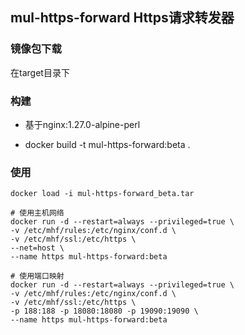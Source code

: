 ## mul-https-forward Https请求转发器

### 镜像包下载
在target目录下


### 构建
- 基于nginx:1.27.0-alpine-perl

- docker build -t mul-https-forward:beta .


### 使用
```shell
docker load -i mul-https-forward_beta.tar

# 使用主机网络
docker run -d --restart=always --privileged=true \
-v /etc/mhf/rules:/etc/nginx/conf.d \
-v /etc/mhf/ssl:/etc/https \
--net=host \
--name https mul-https-forward:beta

# 使用端口映射
docker run -d --restart=always --privileged=true \
-v /etc/mhf/rules:/etc/nginx/conf.d \
-v /etc/mhf/ssl:/etc/https \
-p 188:188 -p 18080:18080 -p 19090:19090 \
--name https mul-https-forward:beta
```